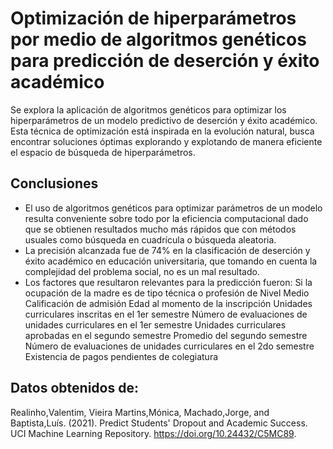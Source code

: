 # Optimización de hiperparámetros por medio de algoritmos genéticos para predicción de deserción y éxito académico
Se explora la aplicación de algoritmos genéticos para optimizar los hiperparámetros de un modelo predictivo de deserción y éxito académico. Esta técnica de optimización está inspirada en la evolución natural, busca encontrar soluciones óptimas explorando y explotando de manera eficiente el espacio de búsqueda de hiperparámetros. 

## Conclusiones
- El uso de algoritmos genéticos para optimizar parámetros de un modelo resulta conveniente sobre todo por la eficiencia computacional dado que se obtienen resultados mucho más rápidos que con métodos usuales como búsqueda en cuadrícula o búsqueda aleatoria.
- La precisión alcanzada fue de 74% en la clasificación de deserción y éxito académico en educación universitaria, que tomando en cuenta la complejidad del problema social, no es un mal resultado.
- Los factores que resultaron relevantes para la predicción fueron:
  Si la ocupación de la madre es de tipo técnica o profesión de Nivel Medio
  Calificación de admisión
  Edad al momento de la inscripción
  Unidades curriculares inscritas en el 1er semestre
  Número de evaluaciones de unidades curriculares en el 1er semestre
  Unidades curriculares aprobadas en el segundo semestre
  Promedio del segundo semestre
  Número de evaluaciones de unidades curriculares en el 2do semestre
  Existencia de pagos pendientes de colegiatura
  

## Datos obtenidos de:
Realinho,Valentim, Vieira Martins,Mónica, Machado,Jorge, and Baptista,Luís. (2021). Predict Students' Dropout and Academic Success. UCI Machine Learning Repository. https://doi.org/10.24432/C5MC89.
